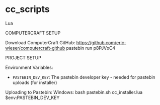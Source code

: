 # cc_scripts
Lua


COMPUTERCRAFT SETUP

Download ComputerCraft GitHub:
https://github.com/eric-wieser/computercraft-github
pastebin run p8PJVxC4

PROJECT SETUP

Environment Variables:
- `PASTEBIN_DEV_KEY`: The pastebin developer key - needed for pastebin uploads (for installer)

Uploading to Pastebin:
Windows: bash pastebin.sh cc_installer.lua $env:PASTEBIN_DEV_KEY
